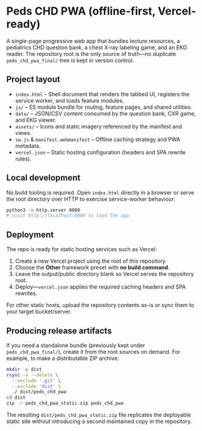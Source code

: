 # Peds CHD PWA (offline-first, Vercel-ready)

A single-page progressive web app that bundles lecture resources, a pediatrics CHD question bank, a chest X-ray labeling game, and an EKG reader. The repository root is the only source of truth—no duplicate `peds_chd_pwa_final/` tree is kept in version control.

## Project layout
- `index.html` – Shell document that renders the tabbed UI, registers the service worker, and loads feature modules.
- `js/` – ES module bundle for routing, feature pages, and shared utilities.
- `data/` – JSON/CSV content consumed by the question bank, CXR game, and EKG viewer.
- `assets/` – Icons and static imagery referenced by the manifest and views.
- `sw.js` & `manifest.webmanifest` – Offline caching strategy and PWA metadata.
- `vercel.json` – Static hosting configuration (headers and SPA rewrite rules).

## Local development
No build tooling is required. Open `index.html` directly in a browser or serve the root directory over HTTP to exercise service-worker behaviour:

```bash
python3 -m http.server 8000
# visit http://localhost:8000 to load the app
```

## Deployment
The repo is ready for static hosting services such as Vercel:

1. Create a new Vercel project using the root of this repository.
2. Choose the **Other** framework preset with **no build command**.
3. Leave the output/public directory blank so Vercel serves the repository root.
4. Deploy—`vercel.json` applies the required caching headers and SPA rewrites.

For other static hosts, upload the repository contents as-is or sync them to your target bucket/server.

## Producing release artifacts
If you need a standalone bundle (previously kept under `peds_chd_pwa_final/`), create it from the root sources on demand. For example, to make a distributable ZIP archive:

```bash
mkdir -p dist
rsync -a --delete \
  --exclude '.git' \
  --exclude 'dist' \
  ./ dist/peds_chd_pwa
cd dist
zip -r peds_chd_pwa_static.zip peds_chd_pwa
```

The resulting `dist/peds_chd_pwa_static.zip` file replicates the deployable static site without introducing a second maintained copy in the repository.
